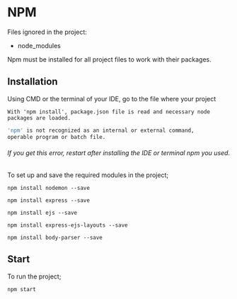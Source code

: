# NPM
Files ignored in the project:
+ node_modules

Npm must be installed for all project files to work with their packages.

## Installation
Using CMD or the terminal of your IDE, go to the file where your project

```
With 'npm install', package.json file is read and necessary node packages are loaded.
```
```sh
'npm' is not recognized as an internal or external command,
operable program or batch file.
```
###### If you get this error, restart after installing the IDE or terminal npm you used.

To set up and save the required modules in the project;

```
npm install nodemon --save
```
```
npm install express --save
```
```
npm install ejs --save
```
```
npm install express-ejs-layouts --save
```
```
npm install body-parser --save
```

## Start
To run the project;

```
npm start
